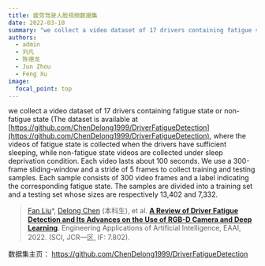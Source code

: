 ```yaml
---
title: 疲劳驾驶人脸视频数据集
date: 2022-03-10
summary: "we collect a video dataset of 17 drivers containing fatigue state or non-fatigue state, where the videos of fatigue state is collected when the drivers have sufficient sleeping, while non-fatigue state videos are collected under sleep deprivation condition. Each video lasts about 100 seconds. We use a 300-frame sliding-window and a stride of 5 frames to collect training and testing samples. Each sample consists of 300 video frames and a label indicating the corresponding fatigue state. The samples are divided into a training set and a testing set whose sizes are respectively 13,402 and 7,332."
authors:
  - admin
  - 刘凡
  - 陈德龙
  - Jun Zhou
  - Feng Xu
image:
  focal_point: top
---
```

  
we collect a video dataset of 17 drivers containing fatigue state or non-fatigue state (The dataset is available at [https://github.com/ChenDelong1999/DriverFatigueDetection](https://github.com/ChenDelong1999/DriverFatigueDetection), where the videos of fatigue state is collected when the drivers have sufficient sleeping, while non-fatigue state videos are collected under sleep deprivation condition. Each video lasts about 100 seconds. We use a 300-frame sliding-window and a stride of 5 frames to collect training and testing samples. Each sample consists of 300 video frames and a label indicating the corresponding fatigue state. The samples are divided into a training set and a testing set whose sizes are respectively 13,402 and 7,332.

<!--more-->

> [Fan Liu](author/刘凡/)*, [Delong Chen](author/陈德龙/) (本科生), et al.  [**A Review of Driver Fatigue Detection and Its Advances on the Use of RGB-D Camera and Deep Learning**](../../publication/eaai2022review/). Engineering Applications of Artificial Intelligence, EAAI, 2022. (SCI, JCR一区, IF: 7.802).

数据集主页： https://github.com/ChenDelong1999/DriverFatigueDetection
